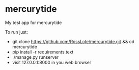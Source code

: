 # mercurytide
My test app for mercurytide

To run just:

 - git clone https://github.com/RossLote/mercurytide.git && cd mercurytide
 - pip install -r requirements.text
 - ./manage.py runserver
 - visit 127.0.0.1:8000 in you web browser
